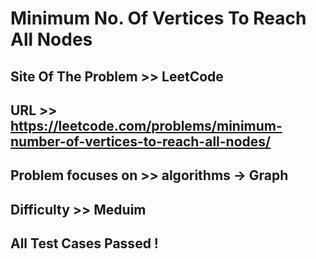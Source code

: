 # Minimum No. Of Vertices To Reach All Nodes

## Site Of The Problem >> LeetCode

## URL >> https://leetcode.com/problems/minimum-number-of-vertices-to-reach-all-nodes/


## Problem focuses on >> algorithms -> Graph

## Difficulty >> Meduim

## All Test Cases Passed !